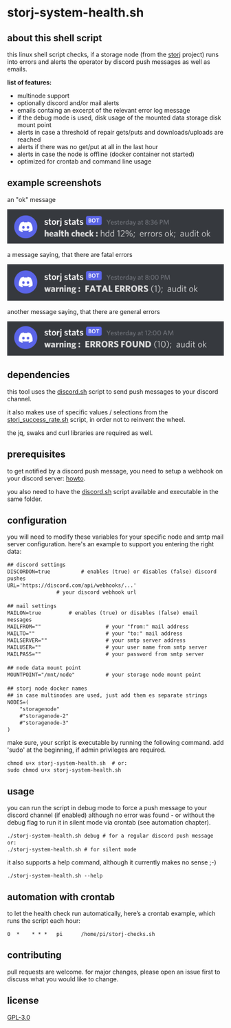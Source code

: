 # storj-system-health.sh

## about this shell script
this linux shell script checks, if a storage node (from the [storj](https://www.storj.io) project) runs into errors and alerts the operator by discord push messages as well as emails. 

**list of features:**
* multinode support
* optionally discord and/or mail alerts
* emails containg an excerpt of the relevant error log message
* if the debug mode is used, disk usage of the mounted data storage disk mount point
* alerts in case a threshold of repair gets/puts and downloads/uploads are reached 
* alerts if there was no get/put at all in the last hour
* alerts in case the node is offline (docker container not started)
* optimized for crontab and command line usage

## example screenshots

an "ok" message

![ok message](/examples/discord-example-all-fine.jpg)

a message saying, that there are fatal errors

![fatal error message](/examples/discord-example-fatal-error.jpg)

another message saying, that there are general errors

![fatal error message](/examples/discord-example-general-error.jpg)

## dependencies
this tool uses the [discord.sh](https://github.com/ChaoticWeg/discord.sh) script to send push messages to your discord channel. 

it also makes use of specific values / selections from the [storj_success_rate.sh](https://github.com/ReneSmeekes/storj_success_rate) script, in order not to reinvent the wheel.

the jq, swaks and curl libraries are required as well. 

## prerequisites
to get notified by a discord push message, you need to setup a webhook on your discord server: [howto](https://support.discord.com/hc/en-us/articles/228383668-Intro-to-Webhooks). 

you also need to have the [discord.sh](https://github.com/ChaoticWeg/discord.sh) script available and executable in the same folder. 

## configuration
you will need to modify these variables for your specific node and smtp mail server configuration. here's an example to support you entering the right data:
```
## discord settings
DISCORDON=true			# enables (true) or disables (false) discord pushes
URL='https://discord.com/api/webhooks/...' 
				# your discord webhook url

## mail settings
MAILON=true			# enables (true) or disables (false) email messages
MAILFROM=""                     # your "from:" mail address
MAILTO=""                       # your "to:" mail address
MAILSERVER=""                   # your smtp server address
MAILUSER=""                     # your user name from smtp server
MAILPASS=""                     # your password from smtp server

## node data mount point
MOUNTPOINT="/mnt/node"          # your storage node mount point

## storj node docker names
## in case multinodes are used, just add them es separate strings
NODES=(
	"storagenode"
	#"storagenode-2"
	#"storagenode-3"
)
```

make sure, your script is executable by running the following command. add 'sudo' at the beginning, if admin privileges are required. 
```
chmod u+x storj-system-health.sh  # or:
sudo chmod u+x storj-system-health.sh
```

## usage

you can run the script in debug mode to force a push message to your discord channel (if enabled) although no error was found - or without the debug flag to run it in silent mode via crontab (see automation chapter).

```
./storj-system-health.sh debug # for a regular discord push message or:
./storj-system-health.sh # for silent mode
```

it also supports a help command, although it currently makes no sense ;-) 

```
./storj-system-health.sh --help
```

## automation with crontab
to let the health check run automatically, here’s a crontab example, which runs the script each hour: 
```
0  *    * * *   pi      /home/pi/storj-checks.sh
```

## contributing

pull requests are welcome. for major changes, please open an issue first to discuss what you would like to change.

## license

[GPL-3.0](https://www.gnu.org/licenses/gpl-3.0.en.html)
